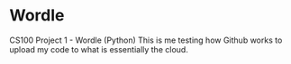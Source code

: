 # Wordle
 CS100 Project 1 - Wordle (Python)
This is me testing how Github works to upload my code to what is essentially the cloud.
